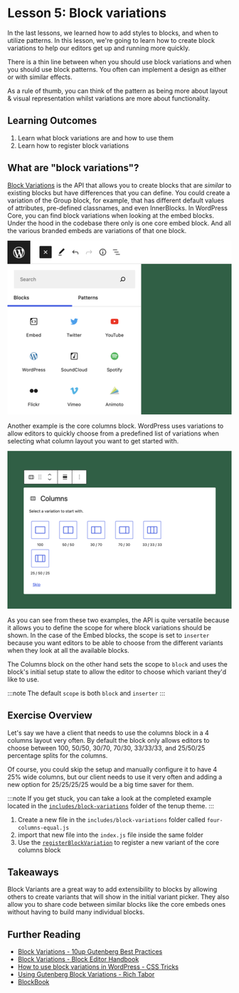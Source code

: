 # Lesson 5: Block variations

In the last lessons, we learned how to add styles to blocks, and when to utilize patterns. In this lesson, we're going to learn how to create block variations to help our editors get up and running more quickly.

There is a thin line between when you should use block variations and when you should use block patterns. You often can implement a design as either or with similar effects.

As a rule of thumb, you can think of the pattern as being more about layout & visual representation whilst variations are more about functionality.

## Learning Outcomes

1. Learn what block variations are and how to use them
2. Learn how to register block variations

## What are "block variations"?

[Block Variations](https://developer.wordpress.org/block-editor/reference-guides/block-api/block-variations/) is the API that allows you to create blocks that are _similar_ to existing blocks but have differences that you can define. You could create a variation of the Group block, for example, that has different default values of attributes, pre-defined classnames, and even InnerBlocks.
In WordPress Core, you can find block variations when looking at the embed blocks. Under the hood in the codebase there only is one core embed block. And all the various branded embeds are variations of that one block.

![Core Embed block Variations in the Inserter](../../static/img/embed-block-variations-overview.png)

Another example is the core columns block. WordPress uses variations to allow editors to quickly choose from a predefined list of variations when selecting what column layout you want to get started with.

![Core Columns Variation Picker](../../static/img/columns-block-variations-picker.png)

As you can see from these two examples, the API is quite versatile because it allows you to define the scope for where block variations should be shown. In the case of the Embed blocks, the scope is set to `inserter` because you want editors to be able to choose from the different variants when they look at all the available blocks.

The Columns block on the other hand sets the scope to `block` and uses the block's initial setup state to allow the editor to choose which variant they'd like to use.

:::note
The default `scope` is both `block` and `inserter`
:::

## Exercise Overview

Let's say we have a client that needs to use the columns block in a 4 columns layout very often. By default the block only allows editors to choose between 100, 50/50, 30/70, 70/30, 33/33/33, and 25/50/25 percentage splits for the columns.

Of course, you could skip the setup and manually configure it to have 4 25% wide columns, but our client needs to use it very often and adding a new option for 25/25/25/25 would be a big time saver for them.

:::note
If you get stuck, you can take a look at the completed example located in the [`includes/block-variations`](https://github.com/10up/gutenberg-lessons/blob/trunk/themes/tenup-theme/includes/block-variations/four-columns-variation-completed.js) folder of the tenup theme.
:::

1. Create a new file in the `includes/block-variations` folder called `four-columns-equal.js`
2. import that new file into the `index.js` file inside the same folder
3. Use the [`registerBlockVariation`](https://developer.wordpress.org/block-editor/reference-guides/block-api/block-variations/) to register a new variant of the core columns block

## Takeaways

Block Variants are a great way to add extensibility to blocks by allowing others to create variants that will show in the initial variant picker. They also allow you to share code between similar blocks like the core embeds ones without having to build many individual blocks.

## Further Reading

* [Block Variations - 10up Gutenberg Best Practices](../reference/Blocks/block-variations)
* [Block Variations - Block Editor Handbook](https://developer.wordpress.org/block-editor/reference-guides/block-api/block-variations/)
* [How to use block variations in WordPress - CSS Tricks](https://css-tricks.com/how-to-use-block-variations-in-wordpress/)
* [Using Gutenberg Block Variations - Rich Tabor](https://richtabor.com/block-variations/)
* [BlockBook](https://youknowriad.github.io/blockbook/block/)
